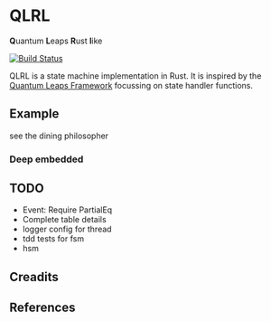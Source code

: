 # QLRL

**Q**uantum **L**eaps **R**ust **l**ike


[![Build Status](https://github.com/rust-lang/mdBook/workflows/CI/badge.svg?event=push)](https://github.com/almedso/qlrl/actions?workflow=CI)

QLRL is a state machine implementation in Rust.
It is inspired by the [Quantum Leaps Framework](www.statemachine.org)
focussing on state handler functions.

## Example

see the dining philosopher

### Deep embedded

## TODO

- Event: Require PartialEq
- Complete table details
- logger config for thread
- tdd tests for fsm
- hsm

## Creadits

## References


